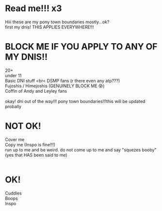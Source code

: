 # Read me!!! x3
Hiii these are my pony town boundaries mostly...ok?
<br>
first my dnis! THIS APPLIES EVERYWHERE!!!
# BLOCK ME IF YOU APPLY TO ANY OF MY DNIS!!
20+
<br>
under 11
<br>
Basic DNI stuff
<br<
DSMP fans (r there even any atp???)
<br>
Fujoshis / Himejoshis (GENUINELY BLOCK ME 😰)
<br>
Coffin of Andy and Leyley fans
<br>
<br>
okay! dni out of the way!!! pony town boundaries!!!this will be updated probally

# NOT OK!
Cover me
<br>
Copy me (Inspo is fine!!!)
<br>
run up to me and be weird. do not come up to me and say "squezes booby" (yes that HAS been said to me)
<br>
<br>
# OK!
Cuddles
<br>
Boops
<br>
Inspo
